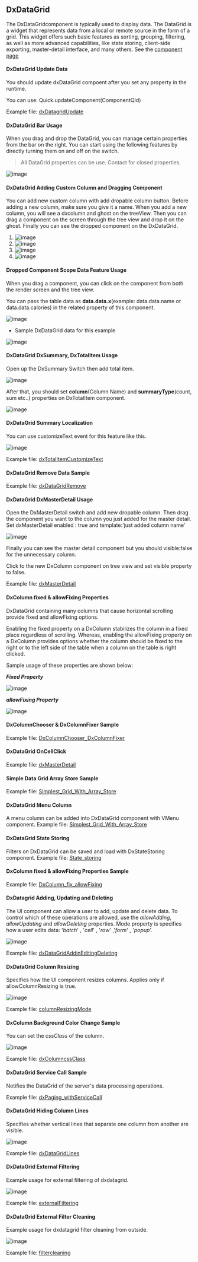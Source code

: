 ## DxDataGrid

The DxDataGridcomponent is typically used to display data.
The DataGrid is a widget that represents data from a local or remote source in the form of a grid. This widget offers such basic features as sorting, grouping, filtering, as well as more advanced capabilities, like state storing, client-side exporting, master-detail interface, and many others.
See the [component page](https://js.devexpress.com/Documentation/ApiReference/UI_Widgets/dxDataGrid/)

#### DxDataGrid Update Data
You should update dxDataGrid compoent after you set any property in the runtime. 

You can use: Quick.updateComponent(ComponentQId)

Example file: <a href="https://studio.onplateau.com/quick/?q=/qjsons/dxDatagridUpdate.qjson" target="_blank">dxDatagridUpdate</a>

#### DxDataGrid Bar Usage

When you drag and drop the DataGrid, you can manage certain properties from the bar on the right. You can start using the following features by directly turning them on and off on the switch.

> All DataGrid properties can be use. Contact for closed properties.

![image](https://cdn.softtech.com.tr/ngsp-quick/nemo/dev/mdImages/DxDataGrid/barUsage.png)

#### DxDataGrid Adding Custom Column and Dragging Component

You can add new custom column with add dropable column button. Before adding a new column, make sure you give it a name. When you add a new column, you will see a dxcolumn and ghost on the treeView. Then you can drag a component on the screen through the tree view and drop it on the ghost. Finally you can see the dropped component on the DxDataGrid.

1. ![image](https://cdn.softtech.com.tr/ngsp-quick/nemo/dev/mdImages/DxDataGrid/addColumn.png)
2. ![image](https://cdn.softtech.com.tr/ngsp-quick/nemo/dev/mdImages/DxDataGrid/addColumnTreeview.png)
3. ![image](https://cdn.softtech.com.tr/ngsp-quick/nemo/dev/mdImages/DxDataGrid/addColumnTreeview2.png)
4. ![image](https://cdn.softtech.com.tr/ngsp-quick/nemo/dev/mdImages/DxDataGrid/testColumn.png)

#### Dropped Component Scope Data Feature Usage

When you drag a component, you can click on the component from both the render screen and the tree view.

You can pass the table data as **data.data.x**(example: data.data.name or data.data.calories) in the related property of this component.

![image](https://cdn.softtech.com.tr/ngsp-quick/nemo/dev/mdImages/DxDataGrid/data.png)

- Sample DxDataGrid data for this example

![image](https://cdn.softtech.com.tr/ngsp-quick/nemo/dev/mdImages/DxDataGrid/data2.png)

#### DxDataGrid DxSummary, DxTotalItem Usage

Open up the DxSummary Switch then add total item. 

![image](https://cdn.softtech.com.tr/ngsp-quick/nemo/dev/mdImages/DxDataGrid/dxSummary.png)

After that, you should set **column**(Column Name) and **summaryType**(count, sum etc..) properties on DxTotalItem component.

![image](https://cdn.softtech.com.tr/ngsp-quick/nemo/dev/mdImages/DxDataGrid/dxSummary2.png)

#### DxDataGrid Summary Localization

You can use customizeText event for this feature like this.

![image](https://cdn.softtech.com.tr/ngsp-quick/nemo/dev/mdImages/DxDataGrid/dxSummary3.png)

Example file: <a href="https://studio.onplateau.com/quick/?q=/qjsons/dxTotalItemCustomizeText.qjson" target="_blank">dxTotalItemCustomizeText</a>

#### DxDataGrid Remove Data Sample

Example file: <a href="https://studio.onplateau.com/quick/?q=/qjsons/dxDataGridRemove.qjson" target="_blank">dxDataGridRemove</a>
#### DxDataGrid DxMasterDetail Usage

Open the DxMasterDetail switch and add new dropable column. Then drag the component you want to the column you just added for the master detail. Set dxMasterDetail enabled : true and template:'just added column name'

![image](https://cdn.softtech.com.tr/ngsp-quick/nemo/dev/mdImages/DxDataGrid/dxMasterDetail.png)

Finally you can see the master detail component but you should visible:false for the unnecessary column.

Click to the new DxColumn component on tree view and set visible property to false.

Example file: <a href="https://studio.onplateau.com/quick/?q=/qjsons/dxMasterDetail.qjson" target="_blank">dxMasterDetail</a>

#### DxColumn fixed & allowFixing Properties

DxDataGrid containing many columns that cause horizontal scrolling provide fixed and allowFixing options. 

Enabling the fixed property on a DxColumn stabilizes the column in a fixed place regardless of  scrolling. Whereas, enabling the allowFixing property on a DxColumn provides options whether the column should be fixed to the right or to the left side of the table when a column on the table is right clicked.

Sample usage of these properties are shown below:

***Fixed Property*** 

![image](https://cdn.softtech.com.tr/ngsp-quick/nemo/dev/mdImages/DxDataGrid/DxDataGrid_ColumnFixed.gif)

***allowFixing Property***

![image](https://cdn.softtech.com.tr/ngsp-quick/nemo/dev/mdImages/DxDataGrid/DxDataGrid_ColumnAllowFixing.gif)




#### DxColumnChooser & DxColumnFixer Sample

Example file: <a href="https://studio.onplateau.com/quick/?q=/qjsons/DxColumnChooser_DxColumnFixer.qjson" target="_blank">DxColumnChooser_DxColumnFixer</a>
#### DxDataGrid OnCellClick

Example file: <a href="https://studio.onplateau.com/quick/?q=/qjsons/onCellClickDx.qjson" target="_blank">dxMasterDetail</a>
#### Simple Data Grid Array Store Sample


Example file: <a href="https://studio.onplateau.com/quick/?q=/qjsons/Simplest_Grid_With_Array_Store.qjson" target="_blank">Simplest_Grid_With_Array_Store</a>


#### DxDataGrid Menu Column

A menu column can be added into DxDataGrid component with VMenu component. 
Example file: <a href="https://studio.onplateau.com/quick/?q=/qjsons/Grid_with_menu.qjson" target="_blank">Simplest_Grid_With_Array_Store</a>

#### DxDataGrid State Storing

Filters on DxDataGrid can be saved and load with DxStateStoring component.
Example file: <a href="https://studio.onplateau.com/quick/?q=/qjsons/State_storing.qjson" target="_blank">State_storing</a>

#### DxColumn fixed & allowFixing Properties Sample
Example file: <a href="https://studio.onplateau.com/quick/?q=/qjsons/DxColumn_fix_allowFixing.qjson" target="_blank">DxColumn_fix_allowFixing</a>


#### DxDatagrid Adding, Updating and Deleting 

The UI component can allow a user to add, update and delete data. To control which of these operations are allowed, use the *allowAdding*, *allowUpdating* and *allowDeleting* properties. Mode property is specifies how a user edits data:  '*batch*' , '*cell*' , '*row*' ,'*form*' , '*popup*'.

![image](https://cdn.softtech.com.tr/ngsp-quick/nemo/dev/mdImages/DxDataGrid/addingdeleting.gif)


Example file: <a href="https://studio.onplateau.com/quick/?q=/qjsons/dxDataGridAddinEditingDeleting.qjson" target="_blank">dxDataGridAddinEditingDeleting</a>



#### DxDataGrid Column Resizing 

Specifies how the UI component resizes columns. Applies only if allowColumnResizing is true.

![image](https://cdn.softtech.com.tr/ngsp-quick/nemo/dev/mdImages/DxDataGrid/resizing.gif)

Example file: <a href="https://studio.onplateau.com/quick/?q=/qjsons/columnResizingMode.qjson" target="_blank">columnResizingMode</a>


#### DxColumn Background Color Change Sample

You can set the *cssClass* of the column.

![image](https://cdn.softtech.com.tr/ngsp-quick/nemo/dev/mdImages/DxDataGrid/cssClass.PNG)

Example file: <a href="https://studio.onplateau.com/quick/?q=/qjsons/dxColumncssClass.qjson" target="_blank">dxColumncssClass</a>


#### DxDataGrid Service Call Sample

Notifies the DataGrid of the server's data processing operations.

Example file: <a href="https://studio.onplateau.com/quick/?q=/qjsons/dxPaging_withServiceCall.qjson" target="_blank">dxPaging_withServiceCall</a>


#### DxDataGrid Hiding Column Lines

Specifies whether vertical lines that separate one column from another are visible.

![image](https://cdn.softtech.com.tr/ngsp-quick/nemo/dev/mdImages/DxDataGrid/columnlines.PNG)

Example file: <a href="https://studio.onplateau.com/quick/?q=/qjsons/dxDataGridLines.qjson" target="_blank">dxDataGridLines</a>
#### DxDataGrid External Filtering

Example usage for external filtering of dxdatagrid.

![image](https://cdn.softtech.com.tr/ngsp-quick/nemo/dev/mdImages/DxDataGrid/externalfiltering.gif)

Example file: <a href="https://studio.onplateau.com/quick/?q=/qjsons/externalFiltering.qjson" target="_blank">externalFiltering</a>


#### DxDataGrid External Filter Cleaning 

Example usage for dxdatagrid filter cleaning from outside.

![image](https://cdn.softtech.com.tr/ngsp-quick/nemo/dev/mdImages/DxDataGrid/extarnalfilterClear.gif)

Example file: <a href="https://studio.onplateau.com/quick/?q=/qjsons/filtercleaning.qjson" target="_blank">filtercleaning</a>
